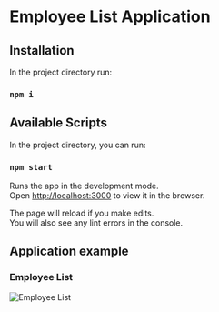 # Employee List Application

## Installation

In the project directory run:

### `npm i`
## Available Scripts

In the project directory, you can run:

### `npm start`

Runs the app in the development mode.\
Open [http://localhost:3000](http://localhost:3000) to view it in the browser.

The page will reload if you make edits.\
You will also see any lint errors in the console.

## Application example
### Employee List
![Employee List](https://user-images.githubusercontent.com/18738106/113416059-2ac20500-93c9-11eb-89d8-534aebb3b759.png)
